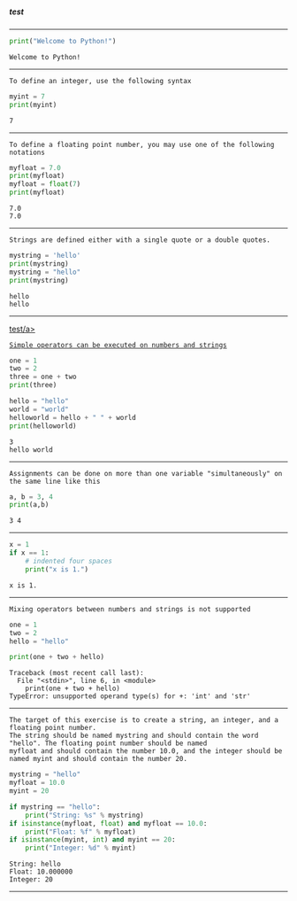 
<h5 id="c1">test</h5>

--------------------------------------------

```python
print("Welcome to Python!")
```
```
Welcome to Python!
```

--------------------------------------------

```
To define an integer, use the following syntax
```

```python
myint = 7
print(myint)
```

```
7
```

--------------------------------------------

```
To define a floating point number, you may use one of the following notations
```

```python
myfloat = 7.0
print(myfloat)
myfloat = float(7)
print(myfloat)
```

```
7.0
7.0
```

--------------------------------------------

```
Strings are defined either with a single quote or a double quotes.
```

```python
mystring = 'hello'
print(mystring)
mystring = "hello"
print(mystring)
```

```
hello
hello
```

--------------------------------------------

<a href="#c1">test/a>

```
Simple operators can be executed on numbers and strings
```

```python
one = 1
two = 2
three = one + two
print(three)

hello = "hello"
world = "world"
helloworld = hello + " " + world
print(helloworld)
```

```
3
hello world
```

--------------------------------------------

```
Assignments can be done on more than one variable "simultaneously" on the same line like this
```

```python
a, b = 3, 4
print(a,b)
```

```
3 4
```

--------------------------------------------

```python
x = 1
if x == 1:
    # indented four spaces
    print("x is 1.")
```
    
```
x is 1.
```

--------------------------------------------

```
Mixing operators between numbers and strings is not supported
```

```python
one = 1
two = 2
hello = "hello"

print(one + two + hello)
```

```
Traceback (most recent call last):
  File "<stdin>", line 6, in <module>
    print(one + two + hello)
TypeError: unsupported operand type(s) for +: 'int' and 'str'
```

--------------------------------------------

```
The target of this exercise is to create a string, an integer, and a floating point number. 
The string should be named mystring and should contain the word "hello". The floating point number should be named 
myfloat and should contain the number 10.0, and the integer should be named myint and should contain the number 20.
```

```python
mystring = "hello"
myfloat = 10.0
myint = 20

if mystring == "hello":
    print("String: %s" % mystring)
if isinstance(myfloat, float) and myfloat == 10.0:
    print("Float: %f" % myfloat)
if isinstance(myint, int) and myint == 20:
    print("Integer: %d" % myint)
```

```
String: hello
Float: 10.000000
Integer: 20
```
--------------------------------------------

